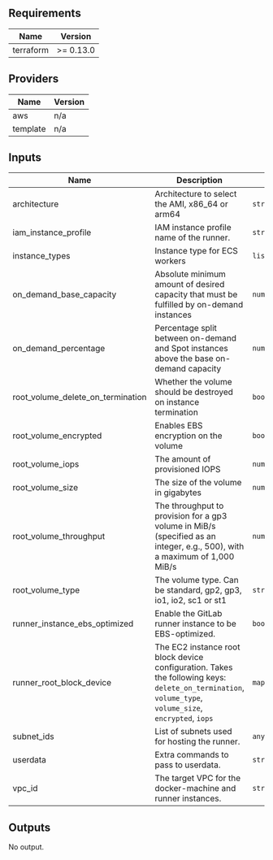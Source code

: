 ## Requirements

| Name | Version |
|------|---------|
| terraform | >= 0.13.0 |

## Providers

| Name | Version |
|------|---------|
| aws | n/a |
| template | n/a |

## Inputs

| Name | Description | Type | Default | Required |
|------|-------------|------|---------|:--------:|
| architecture | Architecture to select the AMI, x86\_64 or arm64 | `string` | `"x86_64"` | no |
| iam\_instance\_profile | IAM instance profile name of the runner. | `string` | `""` | no |
| instance\_types | Instance type for ECS workers | `list(any)` | `[]` | no |
| on\_demand\_base\_capacity | Absolute minimum amount of desired capacity that must be fulfilled by on-demand instances | `number` | `0` | no |
| on\_demand\_percentage | Percentage split between on-demand and Spot instances above the base on-demand capacity | `number` | `0` | no |
| root\_volume\_delete\_on\_termination | Whether the volume should be destroyed on instance termination | `bool` | `true` | no |
| root\_volume\_encrypted | Enables EBS encryption on the volume | `bool` | `true` | no |
| root\_volume\_iops | The amount of provisioned IOPS | `number` | `3000` | no |
| root\_volume\_size | The size of the volume in gigabytes | `number` | `100` | no |
| root\_volume\_throughput | The throughput to provision for a gp3 volume in MiB/s (specified as an integer, e.g., 500), with a maximum of 1,000 MiB/s | `number` | `125` | no |
| root\_volume\_type | The volume type. Can be standard, gp2, gp3, io1, io2, sc1 or st1 | `string` | `"gp3"` | no |
| runner\_instance\_ebs\_optimized | Enable the GitLab runner instance to be EBS-optimized. | `bool` | `true` | no |
| runner\_root\_block\_device | The EC2 instance root block device configuration. Takes the following keys: `delete_on_termination`, `volume_type`, `volume_size`, `encrypted`, `iops` | `map(string)` | `{}` | no |
| subnet\_ids | List of subnets used for hosting the runner. | `any` | n/a | yes |
| userdata | Extra commands to pass to userdata. | `string` | `""` | no |
| vpc\_id | The target VPC for the docker-machine and runner instances. | `string` | n/a | yes |

## Outputs

No output.